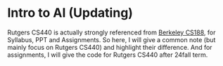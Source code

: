 # Intro to AI (Updating)

Rutgers CS440 is actually strongly referenced from [Berkeley CS188](https://inst.eecs.berkeley.edu/~cs188/sp24/), for Syllabus, PPT and Assignments. So here, I will give a common note (but mainly focus on Rutgers CS440) and highlight their difference. And for assignments, I will give the code for Rutgers CS440 after 24fall term.


